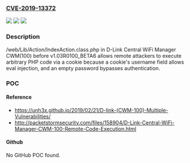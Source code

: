 ### [CVE-2019-13372](https://cve.mitre.org/cgi-bin/cvename.cgi?name=CVE-2019-13372)
![](https://img.shields.io/static/v1?label=Product&message=n%2Fa&color=blue)
![](https://img.shields.io/static/v1?label=Version&message=n%2Fa&color=blue)
![](https://img.shields.io/static/v1?label=Vulnerability&message=n%2Fa&color=brighgreen)

### Description

/web/Lib/Action/IndexAction.class.php in D-Link Central WiFi Manager CWM(100) before v1.03R0100_BETA6 allows remote attackers to execute arbitrary PHP code via a cookie because a cookie's username field allows eval injection, and an empty password bypasses authentication.

### POC

#### Reference
- https://unh3x.github.io/2019/02/21/D-link-(CWM-100)-Multiple-Vulnerabilities/
- http://packetstormsecurity.com/files/158904/D-Link-Central-WiFi-Manager-CWM-100-Remote-Code-Execution.html

#### Github
No GitHub POC found.

